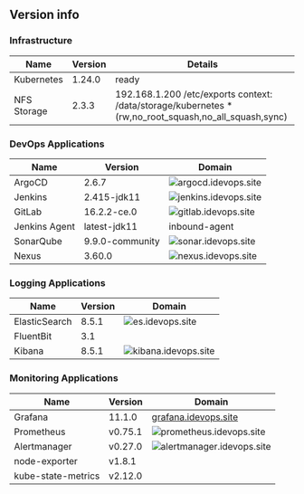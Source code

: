 
## Version info 

### Infrastructure

| Name      | Version  | Details   |
|-----------|-----|---------------|
| Kubernetes  | 1.24.0  | ready  |
| NFS Storage | 2.3.3   | 192.168.1.200 /etc/exports context: /data/storage/kubernetes *(rw,no_root_squash,no_all_squash,sync)  |

### DevOps Applications

| Name      | Version  | Domain   |
|-----------|-----|---------------|
| ArgoCD  | 2.6.7  | ![argocd.idevops.site](http://argocd.idevops.site)  |
| Jenkins | 2.415-jdk11 | ![jenkins.idevops.site](http://jenkins.idevops.site)  |
| GitLab  | 16.2.2-ce.0  |![gitlab.idevops.site](http://gitlab.idevops.site)  |
| Jenkins Agent | latest-jdk11 | inbound-agent |
| SonarQube | 9.9.0-community | ![sonar.idevops.site](http://sonar.idevops.site) |
| Nexus | 3.60.0 | ![nexus.idevops.site](http://nexus.idevops.site) |

### Logging Applications


| Name      | Version  | Domain   |
|-----------|-----|---------------|
| ElasticSearch  | 8.5.1  | ![es.idevops.site](http://es.idevops.site)  |
| FluentBit | 3.1 |   |
| Kibana  | 8.5.1 | ![kibana.idevops.site](http://kibana.idevops.site) |


### Monitoring Applications
| Name      | Version  | Domain   |
|-----------|-----|---------------|
| Grafana  | 11.1.0 | [grafana.idevops.site](http://grafana.idevops.site)  |
| Prometheus | v0.75.1 | ![prometheus.idevops.site](http://prometheus.idevops.site)|
| Alertmanager  | v0.27.0  | ![alertmanager.idevops.site](http://alertmanage.idevops.site)  |
| node-exporter  | v1.8.1  |  |
| kube-state-metrics  | v2.12.0  |  |
